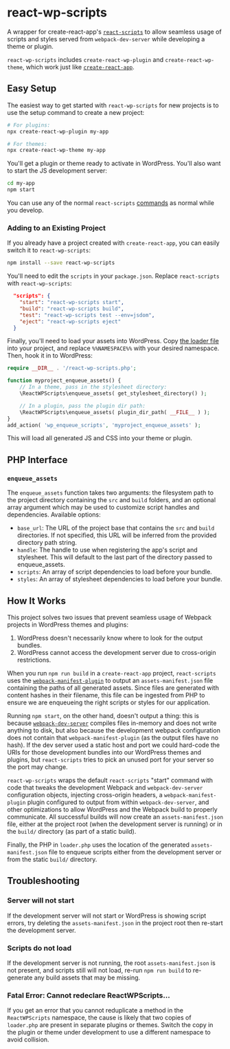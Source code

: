 # react-wp-scripts

A wrapper for create-react-app's [`react-scripts`](https://github.com/facebookincubator/create-react-app/tree/master/packages/react-scripts) to allow seamless usage of scripts and styles served from `webpack-dev-server` while developing a theme or plugin.

`react-wp-scripts` includes `create-react-wp-plugin` and `create-react-wp-theme`, which work just like [`create-react-app`](https://github.com/facebook/create-react-app).

## Easy Setup

The easiest way to get started with `react-wp-scripts` for new projects is to use the setup command to create a new project:

```sh
# For plugins:
npx create-react-wp-plugin my-app

# For themes:
npx create-react-wp-theme my-app
```

You'll get a plugin or theme ready to activate in WordPress. You'll also want to start the JS development server:

```sh
cd my-app
npm start
```

You can use any of the normal `react-scripts` [commands](https://github.com/facebookincubator/create-react-app/blob/master/README.md#npm-start-or-yarn-start) as normal while you develop.

### Adding to an Existing Project

If you already have a project created with `create-react-app`, you can easily switch it to `react-wp-scripts`:

```sh
npm install --save react-wp-scripts
```

You'll need to edit the `scripts` in your `package.json`. Replace `react-scripts` with `react-wp-scripts`:

```json
  "scripts": {
    "start": "react-wp-scripts start",
    "build": "react-wp-scripts build",
    "test": "react-wp-scripts test --env=jsdom",
    "eject": "react-wp-scripts eject"
  }
```

Finally, you'll need to load your assets into WordPress. Copy [the loader file](packages/react-wp-scripts/template/common/loader.php) into your project, and replace `%%NAMESPACE%%` with your desired namespace. Then, hook it in to WordPress:

```php
require __DIR__ . '/react-wp-scripts.php';

function myproject_enqueue_assets() {
	// In a theme, pass in the stylesheet directory:
	\ReactWPScripts\enqueue_assets( get_stylesheet_directory() );

	// In a plugin, pass the plugin dir path:
	\ReactWPScripts\enqueue_assets( plugin_dir_path( __FILE__ ) );
}
add_action( 'wp_enqueue_scripts', 'myproject_enqueue_assets' );
```

This will load all generated JS and CSS into your theme or plugin.

## PHP Interface

### `enqueue_assets`

The `enqueue_assets` function takes two arguments: the filesystem path to the project directory containing the `src` and `build` folders, and an optional array argument which may be used to customize script handles and dependencies. Available options:

- `base_url`: The URL of the project base that contains the `src` and `build` directories. If not specified, this URL will be inferred from the provided directory path string.
- `handle`: The handle to use when registering the app's script and stylesheet. This will default to the last part of the directory passed to enqueue_assets.
- `scripts`: An array of script dependencies to load before your bundle.
- `styles`: An array of stylesheet dependencies to load before your bundle.

## How It Works

This project solves two issues that prevent seamless usage of Webpack projects in WordPress themes and plugins:

1. WordPress doesn't necessarily know where to look for the output bundles.
2. WordPress cannot access the development server due to cross-origin restrictions.

When you run `npm run build` in a `create-react-app` project, `react-scripts` uses the [`webpack-manifest-plugin`](https://github.com/danethurber/webpack-manifest-plugin) to output an `assets-manifest.json` file containing the paths of all generated assets. Since files are generated with content hashes in their filename, this file can be ingested from PHP to ensure we are enqueueing the right scripts or styles for our application.

Running `npm start`, on the other hand, doesn't output a thing: this is because [`webpack-dev-server`](https://github.com/webpack/webpack-dev-server) compiles files in-memory and does not write anything to disk, but also because the development webpack configuration does not contain that `webpack-manifest-plugin` (as the output files have no hash). If the dev server used a static host and port we could hard-code the URIs for those development bundles into our WordPress themes and plugins, but `react-scripts` tries to pick an unused port for your server so the port may change.

`react-wp-scripts` wraps the default `react-scripts` "start" command with code that tweaks the development Webpack and `webpack-dev-server` configuration objects, injecting cross-origin headers, a `webpack-manifest-plugin` plugin configured to output from within `webpack-dev-server`, and other optimizations to allow WordPress and the Webpack build to properly communicate. All successful builds will now create an `assets-manifest.json` file, either at the project root (when the development server is running) or in the `build/` directory (as part of a static build).

Finally, the PHP in `loader.php` uses the location of the generated `assets-manifest.json` file to enqueue scripts either from the development server or from the static `build/` directory.

## Troubleshooting

### Server will not start

If the development server will not start or WordPress is showing script errors, try deleting the `assets-manifest.json` in the project root then re-start the development server.

### Scripts do not load

If the development server is not running, the root `assets-manifest.json` is not present, and scripts still will not load, re-run `npm run build` to re-generate any build assets that may be missing.

### Fatal Error: Cannot redeclare ReactWPScripts...

If you get an error that you cannot reduplicate a method in the `ReactWPScripts` namespace, the cause is likely that two copies of `loader.php` are present in separate plugins or themes. Switch the copy in the plugin or theme under development to use a different namespace to avoid collision.

